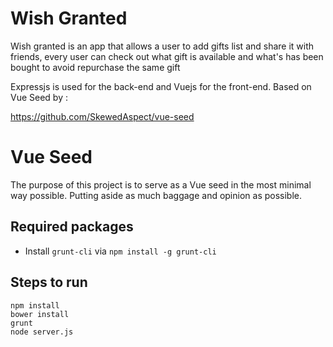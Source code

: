 # Wish Granted
  
Wish granted is an app that allows a user to 
add gifts list and share it with friends,
every user can check out what gift is available and what's has been bought to avoid repurchase the same gift

Expressjs is used for the back-end and Vuejs for the front-end.
Based on Vue Seed by : 

https://github.com/SkewedAspect/vue-seed

# Vue Seed

The purpose of this project is to serve as a Vue seed in the most minimal way possible. 
Putting aside as much baggage and opinion as possible.

## Required packages

* Install `grunt-cli` via `npm install -g grunt-cli`

## Steps to run

```
npm install   
bower install   
grunt
node server.js 
```
